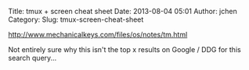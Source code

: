 Title: tmux + screen cheat sheet
Date: 2013-08-04 05:01
Author: jchen
Category:
Slug: tmux-screen-cheat-sheet

<http://www.mechanicalkeys.com/files/os/notes/tm.html>

Not entirely sure why this isn't the top x results on Google / DDG for
this search query...
